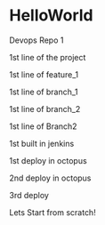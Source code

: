 # HelloWorld
Devops Repo 1

1st line of the project

1st line of feature_1

1st line of branch_1

1st line of branch_2

1st line of Branch2

1st built in jenkins

1st deploy in octopus

2nd deploy in octopus

3rd deploy

Lets Start from scratch!